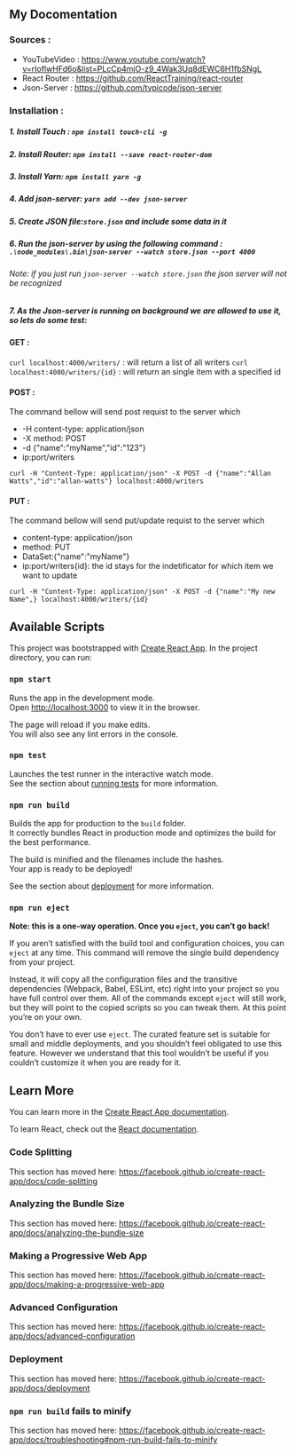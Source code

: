 ## My Docomentation

 ### Sources : 
   * YouTubeVideo : https://www.youtube.com/watch?v=rIoflwHFd6o&list=PLcCp4mjO-z9_4Wak3Uq8dEWC6H1fbSNgL
   * React Router : https://github.com/ReactTraining/react-router
   * Json-Server  : https://github.com/typicode/json-server
### Installation : 
##### 1. Install Touch : `npm install touch-cli -g`
##### 2. Install Router: `npm install --save react-router-dom`
##### 3. Install Yarn: `npm install yarn -g`
##### 4. Add json-server: `yarn add --dev json-server`
##### 5. Create JSON file:`store.json` and include some data in it
##### 6. Run the json-server by using the following command : `.\node_modules\.bin\json-server --watch store.json --port 4000`

  ###### Note: if you just run `json-server --watch store.json` the json server will not be recognized


##### 7. As the Json-server is running on background we are allowed to use it, so lets do some test:
#### GET :
   `curl localhost:4000/writers/` : will return a list of all writers
   `curl localhost:4000/writers/{id}` : will return an single item with a specified id  
  
#### POST :
  The command bellow will send post requist to the server which 
   * -H content-type: application/json
   * -X method: POST
   * -d {"name":"myName","id":"123"}
   * ip:port/writers
   
   `curl -H "Content-Type: application/json" -X POST -d {"name":"Allan Watts","id":"allan-watts"} localhost:4000/writers`
  
  #### PUT :
  The command bellow will send put/update requist to the server which 
   * content-type: application/json
   * method: PUT 
   * DataSet:{"name":"myName"}
   * ip:port/writers{id}: the id stays for the indetificator for which item we want to update
   
  `curl -H "Content-Type: application/json" -X POST -d {"name":"My new Name",} localhost:4000/writers/{id}`
###

## Available Scripts
This project was bootstrapped with [Create React App](https://github.com/facebook/create-react-app).
In the project directory, you can run:

### `npm start`

Runs the app in the development mode.<br>
Open [http://localhost:3000](http://localhost:3000) to view it in the browser.

The page will reload if you make edits.<br>
You will also see any lint errors in the console.

### `npm test`

Launches the test runner in the interactive watch mode.<br>
See the section about [running tests](https://facebook.github.io/create-react-app/docs/running-tests) for more information.

### `npm run build`

Builds the app for production to the `build` folder.<br>
It correctly bundles React in production mode and optimizes the build for the best performance.

The build is minified and the filenames include the hashes.<br>
Your app is ready to be deployed!

See the section about [deployment](https://facebook.github.io/create-react-app/docs/deployment) for more information.

### `npm run eject`

**Note: this is a one-way operation. Once you `eject`, you can’t go back!**

If you aren’t satisfied with the build tool and configuration choices, you can `eject` at any time. This command will remove the single build dependency from your project.

Instead, it will copy all the configuration files and the transitive dependencies (Webpack, Babel, ESLint, etc) right into your project so you have full control over them. All of the commands except `eject` will still work, but they will point to the copied scripts so you can tweak them. At this point you’re on your own.

You don’t have to ever use `eject`. The curated feature set is suitable for small and middle deployments, and you shouldn’t feel obligated to use this feature. However we understand that this tool wouldn’t be useful if you couldn’t customize it when you are ready for it.

## Learn More

You can learn more in the [Create React App documentation](https://facebook.github.io/create-react-app/docs/getting-started).

To learn React, check out the [React documentation](https://reactjs.org/).

### Code Splitting

This section has moved here: https://facebook.github.io/create-react-app/docs/code-splitting

### Analyzing the Bundle Size

This section has moved here: https://facebook.github.io/create-react-app/docs/analyzing-the-bundle-size

### Making a Progressive Web App

This section has moved here: https://facebook.github.io/create-react-app/docs/making-a-progressive-web-app

### Advanced Configuration

This section has moved here: https://facebook.github.io/create-react-app/docs/advanced-configuration

### Deployment

This section has moved here: https://facebook.github.io/create-react-app/docs/deployment

### `npm run build` fails to minify

This section has moved here: https://facebook.github.io/create-react-app/docs/troubleshooting#npm-run-build-fails-to-minify
